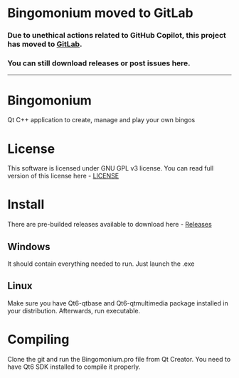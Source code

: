 # Bingomonium moved to GitLab
### Due to unethical actions related to GitHub Copilot, this project has moved to [GitLab](https://gitlab.com/Skeletonek/Bingomonium).
### You can still download releases or post issues here.

---

# Bingomonium
Qt C++ application to create, manage and play your own bingos

# License

This software is licensed under GNU GPL v3 license. You can read full version of this license here - [LICENSE](https://github.com/Skeletonek/Bingomonium/blob/main/LICENSE)

# Install
There are pre-builded releases available to download here - [Releases](https://github.com/Skeletonek/Bingomonium/releases)

## Windows
It should contain everything needed to run. Just launch the .exe

## Linux
Make sure you have Qt6-qtbase and Qt6-qtmultimedia package installed in your distribution. Afterwards, run executable.

# Compiling
Clone the git and run the Bingomonium.pro file from Qt Creator. You need to have Qt6 SDK installed to compile it properly.
